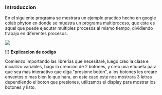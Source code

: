 ### Introduccion

En el siguiente programa se mostrara un ejemplo practico hecho en google colab phyton en donde se muestra un programa multiproceso, que este es aquel que puede ejecutar multiples procesos al mismo tiempo, dividiendo trabajo en diferentes procesos.


![](https://thumbs.dreamstime.com/b/l%C3%ADnea-negra-icono-para-el-multiprocesamiento-los-trabajos-m%C3%BAltiple-y-concepto-la-tecnolog%C3%ADa-planeamiento-145182549.jpg)

![]
**Explicacion de codigo**

Comienzo importando las librerias que necesitaré, luego creo la clase e inicializo variables, hago la creacion de 2 botones, y creo una etiqueta para que sea mas interactivo que diga "presione boton", a los botones les creare enventos o mas bien lo que hara, en este caso este nos mostrara 3 letras dependiendo el boton que presiones, utilizamos el display para mostrar los botones y listo.
